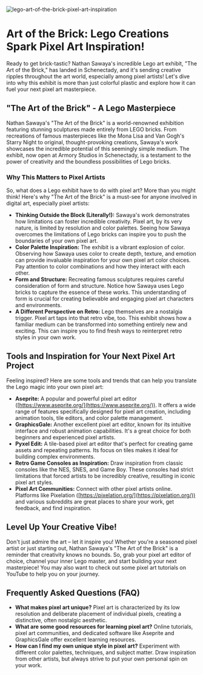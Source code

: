 ![lego-art-of-the-brick-pixel-art-inspiration](https://images.pexels.com/photos/30799313/pexels-photo-30799313.jpeg?auto=compress&cs=tinysrgb&fit=crop&h=627&w=1200)

# Art of the Brick: Lego Creations Spark Pixel Art Inspiration!

Ready to get brick-tastic? Nathan Sawaya's incredible Lego art exhibit, "The Art of the Brick," has landed in Schenectady, and it's sending creative ripples throughout the art world, especially among pixel artists! Let's dive into why this exhibit is more than just colorful plastic and explore how it can fuel your next pixel art masterpiece.

## "The Art of the Brick" - A Lego Masterpiece

Nathan Sawaya's "The Art of the Brick" is a world-renowned exhibition featuring stunning sculptures made entirely from LEGO bricks. From recreations of famous masterpieces like the Mona Lisa and Van Gogh's Starry Night to original, thought-provoking creations, Sawaya's work showcases the incredible potential of this seemingly simple medium. The exhibit, now open at Armory Studios in Schenectady, is a testament to the power of creativity and the boundless possibilities of Lego bricks.

### Why This Matters to Pixel Artists

So, what does a Lego exhibit have to do with pixel art? More than you might think! Here's why "The Art of the Brick" is a must-see for anyone involved in digital art, especially pixel artists:

*   **Thinking Outside the Block (Literally!):** Sawaya's work demonstrates how limitations can foster incredible creativity. Pixel art, by its very nature, is limited by resolution and color palettes. Seeing how Sawaya overcomes the limitations of Lego bricks can inspire you to push the boundaries of your own pixel art.
*   **Color Palette Inspiration:** The exhibit is a vibrant explosion of color. Observing how Sawaya uses color to create depth, texture, and emotion can provide invaluable inspiration for your own pixel art color choices. Pay attention to color combinations and how they interact with each other.
*   **Form and Structure:** Recreating famous sculptures requires careful consideration of form and structure. Notice how Sawaya uses Lego bricks to capture the essence of these works. This understanding of form is crucial for creating believable and engaging pixel art characters and environments.
*   **A Different Perspective on Retro:** Lego themselves are a nostalgia trigger. Pixel art taps into that retro vibe, too. This exhibit shows how a familiar medium can be transformed into something entirely new and exciting. This can inspire you to find fresh ways to reinterpret retro styles in your own work.

## Tools and Inspiration for Your Next Pixel Art Project

Feeling inspired? Here are some tools and trends that can help you translate the Lego magic into your own pixel art:

*   **Aseprite:** A popular and powerful pixel art editor ([https://www.aseprite.org/](https://www.aseprite.org/)). It offers a wide range of features specifically designed for pixel art creation, including animation tools, tile editors, and color palette management.
*   **GraphicsGale:** Another excellent pixel art editor, known for its intuitive interface and robust animation capabilities. It's a great choice for both beginners and experienced pixel artists.
*   **Pyxel Edit:** A tile-based pixel art editor that's perfect for creating game assets and repeating patterns. Its focus on tiles makes it ideal for building complex environments.
*   **Retro Game Consoles as Inspiration:** Draw inspiration from classic consoles like the NES, SNES, and Game Boy. These consoles had strict limitations that forced artists to be incredibly creative, resulting in iconic pixel art styles.
*   **Pixel Art Communities:** Connect with other pixel artists online. Platforms like Pixelation ([https://pixelation.org/](https://pixelation.org/)) and various subreddits are great places to share your work, get feedback, and find inspiration.

## Level Up Your Creative Vibe!

Don't just admire the art – let it inspire you! Whether you're a seasoned pixel artist or just starting out, Nathan Sawaya's "The Art of the Brick" is a reminder that creativity knows no bounds. So, grab your pixel art editor of choice, channel your inner Lego master, and start building your next masterpiece! You may also want to check out some pixel art tutorials on YouTube to help you on your journey.

## Frequently Asked Questions (FAQ)

*   **What makes pixel art unique?** Pixel art is characterized by its low resolution and deliberate placement of individual pixels, creating a distinctive, often nostalgic aesthetic.
*   **What are some good resources for learning pixel art?** Online tutorials, pixel art communities, and dedicated software like Aseprite and GraphicsGale offer excellent learning resources.
*   **How can I find my own unique style in pixel art?** Experiment with different color palettes, techniques, and subject matter. Draw inspiration from other artists, but always strive to put your own personal spin on your work.
